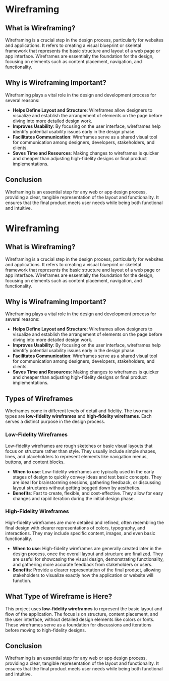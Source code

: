 # Wireframing

## What is Wireframing?

Wireframing is a crucial step in the design process, particularly for websites and applications. It refers to creating a visual blueprint or skeletal framework that represents the basic structure and layout of a web page or app interface. Wireframes are essentially the foundation for the design, focusing on elements such as content placement, navigation, and functionality.

## Why is Wireframing Important?

Wireframing plays a vital role in the design and development process for several reasons:

- **Helps Define Layout and Structure**: Wireframes allow designers to visualize and establish the arrangement of elements on the page before diving into more detailed design work.
- **Improves Usability**: By focusing on the user interface, wireframes help identify potential usability issues early in the design phase.
- **Facilitates Communication**: Wireframes serve as a shared visual tool for communication among designers, developers, stakeholders, and clients.
- **Saves Time and Resources**: Making changes to wireframes is quicker and cheaper than adjusting high-fidelity designs or final product implementations.

## Conclusion

Wireframing is an essential step for any web or app design process, providing a clear, tangible representation of the layout and functionality. It ensures that the final product meets user needs while being both functional and intuitive.

# Wireframing

## What is Wireframing?

Wireframing is a crucial step in the design process, particularly for websites and applications. It refers to creating a visual blueprint or skeletal framework that represents the basic structure and layout of a web page or app interface. Wireframes are essentially the foundation for the design, focusing on elements such as content placement, navigation, and functionality.

## Why is Wireframing Important?

Wireframing plays a vital role in the design and development process for several reasons:

- **Helps Define Layout and Structure**: Wireframes allow designers to visualize and establish the arrangement of elements on the page before diving into more detailed design work.
- **Improves Usability**: By focusing on the user interface, wireframes help identify potential usability issues early in the design phase.
- **Facilitates Communication**: Wireframes serve as a shared visual tool for communication among designers, developers, stakeholders, and clients.
- **Saves Time and Resources**: Making changes to wireframes is quicker and cheaper than adjusting high-fidelity designs or final product implementations.

## Types of Wireframes

Wireframes come in different levels of detail and fidelity. The two main types are **low-fidelity wireframes** and **high-fidelity wireframes**. Each serves a distinct purpose in the design process.

### Low-Fidelity Wireframes

Low-fidelity wireframes are rough sketches or basic visual layouts that focus on structure rather than style. They usually include simple shapes, lines, and placeholders to represent elements like navigation menus, buttons, and content blocks. 

- **When to use**: Low-fidelity wireframes are typically used in the early stages of design to quickly convey ideas and test basic concepts. They are ideal for brainstorming sessions, gathering feedback, or discussing layout structures without getting bogged down by aesthetics.
- **Benefits**: Fast to create, flexible, and cost-effective. They allow for easy changes and rapid iteration during the initial design phase.

### High-Fidelity Wireframes

High-fidelity wireframes are more detailed and refined, often resembling the final design with clearer representations of colors, typography, and interactions. They may include specific content, images, and even basic functionality.

- **When to use**: High-fidelity wireframes are generally created later in the design process, once the overall layout and structure are finalized. They are useful for showcasing the visual design, demonstrating functionality, and gathering more accurate feedback from stakeholders or users.
- **Benefits**: Provide a clearer representation of the final product, allowing stakeholders to visualize exactly how the application or website will function.

## What Type of Wireframe is Here?

This project uses **low-fidelity wireframes** to represent the basic layout and flow of the application. The focus is on structure, content placement, and the user interface, without detailed design elements like colors or fonts. These wireframes serve as a foundation for discussions and iterations before moving to high-fidelity designs.

## Conclusion

Wireframing is an essential step for any web or app design process, providing a clear, tangible representation of the layout and functionality. It ensures that the final product meets user needs while being both functional and intuitive.
